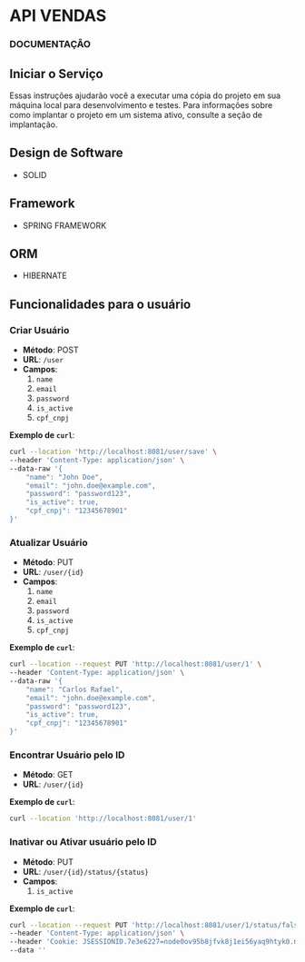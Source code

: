 # API VENDAS

### DOCUMENTAÇÃO

## Iniciar o Serviço

Essas instruções ajudarão você a executar uma cópia do projeto em sua máquina local para desenvolvimento e testes. Para informações sobre como implantar o projeto em um sistema ativo, consulte a seção de implantação.

## Design de Software
- SOLID

## Framework
- SPRING FRAMEWORK

## ORM
- HIBERNATE


## Funcionalidades para o usuário

### Criar Usuário
- **Método**: POST
- **URL**: `/user`
- **Campos**:
    1. `name`
    2. `email`
    3. `password`
    4. `is_active`
    5. `cpf_cnpj`

**Exemplo de `curl`**:

```bash
curl --location 'http://localhost:8081/user/save' \
--header 'Content-Type: application/json' \
--data-raw '{
    "name": "John Doe",
    "email": "john.doe@example.com",
    "password": "password123",
    "is_active": true,
    "cpf_cnpj": "12345678901"
}'
```
### Atualizar Usuário
- **Método**: PUT
- **URL**: `/user/{id}`
- **Campos**:
    1. `name`
    2. `email`
    3. `password`
    4. `is_active`
    5. `cpf_cnpj`

**Exemplo de `curl`**:

```bash
curl --location --request PUT 'http://localhost:8081/user/1' \
--header 'Content-Type: application/json' \
--data-raw '{
    "name": "Carlos Rafael",
    "email": "john.doe@example.com",
    "password": "password123",
    "is_active": true,
    "cpf_cnpj": "12345678901"
}'
```
### Encontrar Usuário pelo ID
- **Método**: GET
- **URL**: `/user/{id}`

**Exemplo de `curl`**:

```bash
curl --location 'http://localhost:8081/user/1'
```

### Inativar ou Ativar usuário pelo ID
- **Método**: PUT
- **URL**: `/user/{id}/status/{status}`
- **Campos**:
    1. `is_active`

**Exemplo de `curl`**:

```bash
curl --location --request PUT 'http://localhost:8081/user/1/status/false' \
--header 'Content-Type: application/json' \
--header 'Cookie: JSESSIONID.7e3e6227=node0ov95b8jfvk8j1ei56yaq9htyk0.node0' \
--data ''
```
